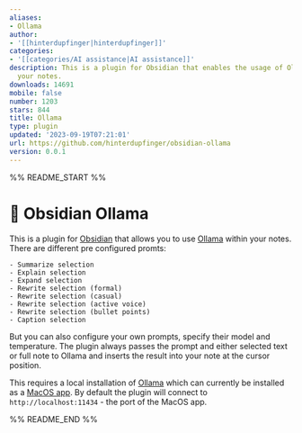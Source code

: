 ```yaml
---
aliases:
- Ollama
author:
- '[[hinterdupfinger|hinterdupfinger]]'
categories:
- '[[categories/AI assistance|AI assistance]]'
description: This is a plugin for Obsidian that enables the usage of Ollama within
  your notes.
downloads: 14691
mobile: false
number: 1203
stars: 844
title: Ollama
type: plugin
updated: '2023-09-19T07:21:01'
url: https://github.com/hinterdupfinger/obsidian-ollama
version: 0.0.1
---
```


%% README_START %%

# 🦙 Obsidian Ollama

This is a plugin for [Obsidian](https://obsidian.md) that allows you to use [Ollama](https://ollama.ai) within your notes.
There are different pre configured promts:

    - Summarize selection
    - Explain selection
    - Expand selection
    - Rewrite selection (formal)
    - Rewrite selection (casual)
    - Rewrite selection (active voice)
    - Rewrite selection (bullet points)
    - Caption selection

But you can also configure your own prompts, specify their model and temperature. The plugin always passes the prompt and either selected text or full note to Ollama and inserts the result into your note at the cursor position.

This requires a local installation of [Ollama](https://ollama.ai) which can currently be installed as a [MacOS app](https://github.com/jmorganca/ollama#download). By default the plugin will connect to `http://localhost:11434` - the port of the MacOS app.


%% README_END %%
